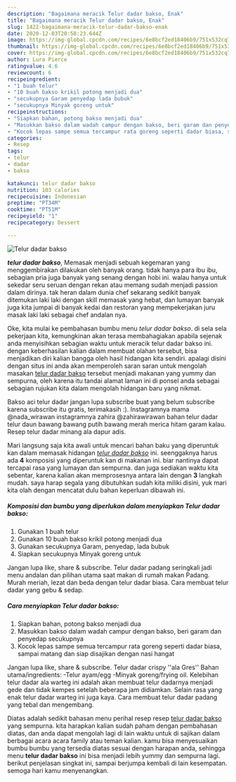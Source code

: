 ```yaml
---
description: "Bagaimana meracik Telur dadar bakso, Enak"
title: "Bagaimana meracik Telur dadar bakso, Enak"
slug: 1422-bagaimana-meracik-telur-dadar-bakso-enak
date: 2020-12-03T20:58:23.644Z
image: https://img-global.cpcdn.com/recipes/6e8bcf2ed18406b9/751x532cq70/telur-dadar-bakso-foto-resep-utama.jpg
thumbnail: https://img-global.cpcdn.com/recipes/6e8bcf2ed18406b9/751x532cq70/telur-dadar-bakso-foto-resep-utama.jpg
cover: https://img-global.cpcdn.com/recipes/6e8bcf2ed18406b9/751x532cq70/telur-dadar-bakso-foto-resep-utama.jpg
author: Lura Pierce
ratingvalue: 4.6
reviewcount: 6
recipeingredient:
- "1 buah telur"
- "10 buah bakso krikil potong menjadi dua"
- "secukupnya Garam penyedap lada bubuk"
- "secukupnya Minyak goreng untuk"
recipeinstructions:
- "Siapkan bahan, potong bakso menjadi dua"
- "Masukkan bakso dalam wadah campur dengan bakso, beri garam dan penyedap secukupnya"
- "Kocok lepas sampe semua tercampur rata goreng seperti dadar biasa, sampai matang dan siap disajikan dengan nasi hangat"
categories:
- Resep
tags:
- telur
- dadar
- bakso

katakunci: telur dadar bakso 
nutrition: 103 calories
recipecuisine: Indonesian
preptime: "PT34M"
cooktime: "PT51M"
recipeyield: "1"
recipecategory: Dessert

---
```



![Telur dadar bakso](https://img-global.cpcdn.com/recipes/6e8bcf2ed18406b9/751x532cq70/telur-dadar-bakso-foto-resep-utama.jpg)

<b><i>telur dadar bakso</i></b>, Memasak menjadi sebuah kegemaran yang menggembirakan dilakukan oleh banyak orang. tidak hanya para ibu ibu, sebagian pria juga banyak yang senang dengan hobi ini. walau hanya untuk sekedar seru seruan dengan rekan atau memang sudah menjadi passion dalam dirinya. tak heran dalam dunia chef sekarang sedikit banyak ditemukan laki laki dengan skill memasak yang hebat, dan lumayan banyak juga kita jumpai di banyak kedai dan restoran yang mempekerjakan juru masak laki laki sebagai chef andalan nya.

Oke, kita mulai ke pembahasan bumbu menu <i>telur dadar bakso</i>. di sela sela pekerjaan kita, kemungkinan akan terasa membahagiakan apabila sejenak anda menyisihkan sebagian waktu untuk meracik telur dadar bakso ini. dengan keberhasilan kalian dalam membuat olahan tersebut, bisa menjadikan diri kalian bangga oleh hasil hidangan kita sendiri. apalagi disini dengan situs ini anda akan memperoleh saran saran untuk mengolah masakan <u>telur dadar bakso</u> tersebut menjadi makanan yang yummy dan sempurna, oleh karena itu tandai alamat laman ini di ponsel anda sebagai sebagian rujukan kita dalam mengolah hidangan baru yang nikmat.

Bakso aci telur dadar jangan lupa subscribe buat yang belum subscribe karena subscribe itu gratis, terimakasih :). Instagramnya mama @nada_wirawan instagramnya zahira @zahirawirawan bahan telur dadar telur daun bawang bawang putih bawang merah merica hitam garam kalau. Resep telur dadar minang ala dapur adis.


Mari langsung saja kita awali untuk mencari bahan baku yang diperuntuk kan dalam memasak hidangan <u><i>telur dadar bakso</i></u> ini. seenggaknya harus ada <b>4</b> komposisi yang diperuntuk kan di makanan ini. biar nantinya dapat tercapai rasa yang lumayan dan sempurna. dan juga sediakan waktu kita sebentar, karena kalian akan memprosesnya antara lain dengan <b>3</b> langkah mudah. saya harap segala yang dibutuhkan sudah kita miliki disini, yuk mari kita olah dengan mencatat dulu bahan keperluan dibawah ini.

<!--inarticleads1-->

##### Komposisi dan bumbu yang diperlukan dalam menyiapkan Telur dadar bakso:

1. Gunakan 1 buah telur
1. Gunakan 10 buah bakso krikil potong menjadi dua
1. Gunakan secukupnya Garam, penyedap, lada bubuk
1. Siapkan secukupnya Minyak goreng untuk


Jangan lupa like, share &amp; subscribe. Telur dadar padang seringkali jadi menu andalan dan pilihan utama saat makan di rumah makan Padang. Murah meriah, lezat dan beda dengan telur dadar biasa. Cara membuat telur dadar yang gebu &amp; sedap. 

<!--inarticleads2-->

##### Cara menyiapkan Telur dadar bakso:

1. Siapkan bahan, potong bakso menjadi dua
1. Masukkan bakso dalam wadah campur dengan bakso, beri garam dan penyedap secukupnya
1. Kocok lepas sampe semua tercampur rata goreng seperti dadar biasa, sampai matang dan siap disajikan dengan nasi hangat


Jangan lupa like, share &amp; subscribe. Telur dadar crispy &#39;&#39;ala Gres&#39;&#39; Bahan utama/ingredients: -Telur ayam/egg -Minyak goreng/frying oil. Kelebihan telur dadar ala warteg ini adalah akan membuat telur dadarnya menjadi gede dan tidak kempes setelah beberapa jam didiamkan. Selain rasa yang enak telur dadar warteg ini juga kaya. Cara membuat telur dadar padang yang tebal dan mengembang. 

Diatas adalah sedikit bahasan menu perihal resep resep <u>telur dadar bakso</u> yang sempurna. kita harapkan kalian sudah paham dengan pembahasan diatas, dan anda dapat mengolah lagi di lain waktu untuk di sajikan dalam berbagai acara acara family atau teman kalian. kamu bisa menyesuaikan bumbu bumbu yang tersedia diatas sesuai dengan harapan anda, sehingga menu <b>telur dadar bakso</b> ini bisa menjadi lebih yummy dan sempurna lagi. berikut penjelasan singkat ini, sampai berjumpa kembali di lain kesempatan. semoga hari kamu menyenangkan.

